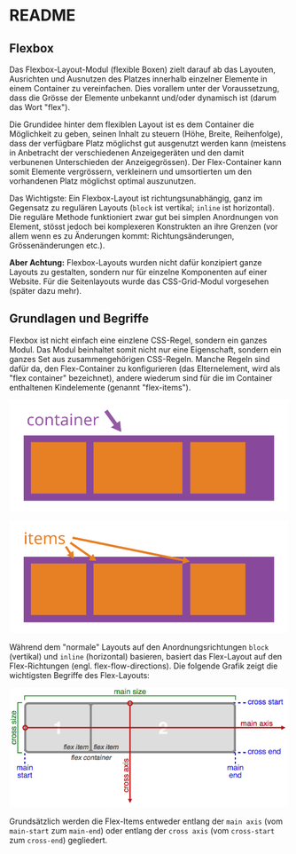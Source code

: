 # README

## Flexbox

Das Flexbox-Layout-Modul \(flexible Boxen\) zielt darauf ab das Layouten, Ausrichten und Ausnutzen des Platzes innerhalb einzelner Elemente in einem Container zu vereinfachen. Dies vorallem unter der Voraussetzung, dass die Grösse der Elemente unbekannt und/oder dynamisch ist \(darum das Wort "flex"\).

Die Grundidee hinter dem flexiblen Layout ist es dem Container die Möglichkeit zu geben, seinen Inhalt zu steuern \(Höhe, Breite, Reihenfolge\), dass der verfügbare Platz möglichst gut ausgenutzt werden kann \(meistens in Anbetracht der verschiedenen Anzeigegeräten und den damit verbunenen Unterschieden der Anzeigegrössen\). Der Flex-Container kann somit Elemente vergrössern, verkleinern und umsortierten um den vorhandenen Platz möglichst optimal auszunutzen.

Das Wichtigste: Ein Flexbox-Layout ist richtungsunabhängig, ganz im Gegensatz zu regulären Layouts \(`block` ist vertikal; `inline` ist horizontal\). Die reguläre Methode funktioniert zwar gut bei simplen Anordnungen von Element, stösst jedoch bei komplexeren Konstrukten an ihre Grenzen \(vor allem wenn es zu Änderungen kommt: Richtungsänderungen, Grössenänderungen etc.\).

**Aber Achtung:** Flexbox-Layouts wurden nicht dafür konzipiert ganze Layouts zu gestalten, sondern nur für einzelne Komponenten auf einer Website. Für die Seitenlayouts wurde das CSS-Grid-Modul vorgesehen \(später dazu mehr\).

## Grundlagen und Begriffe

Flexbox ist nicht einfach eine einzlene CSS-Regel, sondern ein ganzes Modul. Das Modul beinhaltet somit nicht nur eine Eigenschaft, sondern ein ganzes Set aus zusammengehörigen CSS-Regeln. Manche Regeln sind dafür da, den Flex-Container zu konfigurieren \(das Elternelement, wird als "flex container" bezeichnet\), andere wiederum sind für die im Container enthaltenen Kindelemente \(genannt "flex-items"\).

![Flex Container](../../.gitbook/assets/flex-container.svg)

![Flex Items](../../.gitbook/assets/flex-items.svg)

Während dem "normale" Layouts auf den Anordnungsrichtungen `block` \(vertikal\) und `inline` \(horizontal\) basieren, basiert das Flex-Layout auf den Flex-Richtungen \(engl. flex-flow-directions\). Die folgende Grafik zeigt die wichtigsten Begriffe des Flex-Layouts:

![Flex Box](../../.gitbook/assets/flexbox.png)

Grundsätzlich werden die Flex-Items entweder entlang der `main axis` \(vom `main-start` zum `main-end`\) oder entlang der `cross axis` \(vom `cross-start` zum `cross-end`\) gegliedert.

